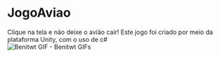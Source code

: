 # JogoAviao
Clique na tela e não deixe o avião cair!
Este jogo foi criado por meio da plataforma Unity, com o uso de c# <br>
<img src="Logo jogo.png" alt="Benitwt GIF - Benitwt GIFs" style="max-width: 498px;">
<br>
